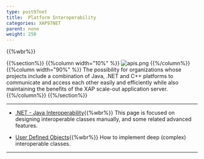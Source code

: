 ```yaml
---
type: post97net
title:  Platform Interoperability
categories: XAP97NET
parent: none
weight: 250
---
```


{{%wbr%}}

{{%section%}}
{{%column width="10%" %}}
![apis.png](/attachment_files/subject/apis.png)
{{%/column%}}
{{%column width="90%" %}}
The possibility for organizations whose projects include a combination of Java, .NET and C++ platforms to communicate and access each other easily and efficiently while also maintaining the benefits of the XAP scale-out application server.
{{%/column%}}
{{%/section%}}



<hr/>


- [.NET - Java Interoperability](./dotnet-java-interoperability.html){{%wbr%}}
This page is focused on designing interoperable classes manually, and some related advanced features.

- [User Defined Objects](./interoperability-of-user-defined-objects.html){{%wbr%}}
How to implement deep (complex) interoperable classes.

<hr/>
